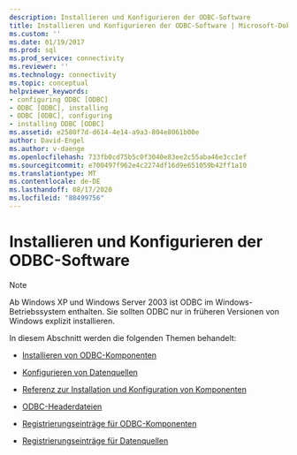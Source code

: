 ```yaml
---
description: Installieren und Konfigurieren der ODBC-Software
title: Installieren und Konfigurieren der ODBC-Software | Microsoft-Dokumentation
ms.custom: ''
ms.date: 01/19/2017
ms.prod: sql
ms.prod_service: connectivity
ms.reviewer: ''
ms.technology: connectivity
ms.topic: conceptual
helpviewer_keywords:
- configuring ODBC [ODBC]
- ODBC [ODBC], installing
- ODBC [ODBC], configuring
- installing ODBC [ODBC]
ms.assetid: e2580f7d-d614-4e14-a9a3-804e8061b00e
author: David-Engel
ms.author: v-daenge
ms.openlocfilehash: 733fb0cd75b5c0f3040e83ee2c55aba46e3cc1ef
ms.sourcegitcommit: e700497f962e4c2274df16d9e651059b42ff1a10
ms.translationtype: MT
ms.contentlocale: de-DE
ms.lasthandoff: 08/17/2020
ms.locfileid: "88499756"
---
```

# <a name="installing-and-configuring-the-odbc-software"></a>Installieren und Konfigurieren der ODBC-Software
> [!NOTE]  
>  Ab Windows XP und Windows Server 2003 ist ODBC im Windows-Betriebssystem enthalten. Sie sollten ODBC nur in früheren Versionen von Windows explizit installieren.  
  
 In diesem Abschnitt werden die folgenden Themen behandelt:  
  
-   [Installieren von ODBC-Komponenten](../../../odbc/reference/install/installing-odbc-components.md)  
  
-   [Konfigurieren von Datenquellen](../../../odbc/reference/install/configuring-data-sources.md)  
  
-   [Referenz zur Installation und Konfiguration von Komponenten](../../../odbc/reference/install/installation-and-configuration-components-reference.md)  
  
-   [ODBC-Headerdateien](../../../odbc/reference/install/odbc-header-files.md)  
  
-   [Registrierungseinträge für ODBC-Komponenten](../../../odbc/reference/install/registry-entries-for-odbc-components.md)  
  
-   [Registrierungseinträge für Datenquellen](../../../odbc/reference/install/registry-entries-for-data-sources.md)
